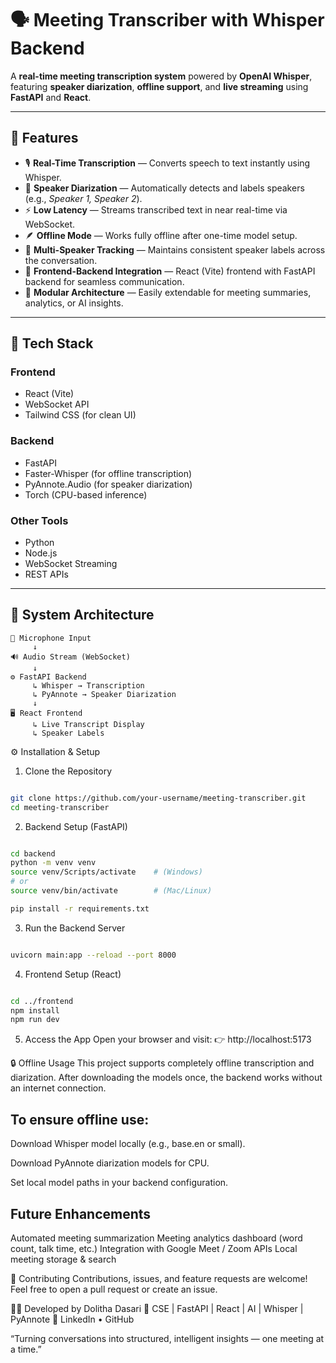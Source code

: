 # 🗣️ Meeting Transcriber with Whisper Backend

A **real-time meeting transcription system** powered by **OpenAI Whisper**, featuring **speaker diarization**, **offline support**, and **live streaming** using **FastAPI** and **React**.

---

## 🚀 Features

- 🎙️ **Real-Time Transcription** — Converts speech to text instantly using Whisper.  
- 🧠 **Speaker Diarization** — Automatically detects and labels speakers (e.g., *Speaker 1, Speaker 2*).  
- ⚡ **Low Latency** — Streams transcribed text in near real-time via WebSocket.  
- 🪶 **Offline Mode** — Works fully offline after one-time model setup.  
- 💬 **Multi-Speaker Tracking** — Maintains consistent speaker labels across the conversation.  
- 🧩 **Frontend-Backend Integration** — React (Vite) frontend with FastAPI backend for seamless communication.  
- 🧱 **Modular Architecture** — Easily extendable for meeting summaries, analytics, or AI insights.  

---

## 🧰 Tech Stack

### **Frontend**
- React (Vite)
- WebSocket API
- Tailwind CSS (for clean UI)

### **Backend**
- FastAPI
- Faster-Whisper (for offline transcription)
- PyAnnote.Audio (for speaker diarization)
- Torch (CPU-based inference)

### **Other Tools**
- Python
- Node.js
- WebSocket Streaming
- REST APIs

---

## 🧩 System Architecture

```text
🎤 Microphone Input 
     ↓
🔊 Audio Stream (WebSocket)
     ↓
⚙️ FastAPI Backend
     ↳ Whisper → Transcription
     ↳ PyAnnote → Speaker Diarization
     ↓
🖥️ React Frontend
     ↳ Live Transcript Display
     ↳ Speaker Labels
```
⚙️ Installation & Setup
1. Clone the Repository
```bash

git clone https://github.com/your-username/meeting-transcriber.git
cd meeting-transcriber
```
2. Backend Setup (FastAPI)
```bash

cd backend
python -m venv venv
source venv/Scripts/activate    # (Windows)
# or
source venv/bin/activate        # (Mac/Linux)

pip install -r requirements.txt
```
3. Run the Backend Server
```bash

uvicorn main:app --reload --port 8000
```
4. Frontend Setup (React)
```bash

cd ../frontend
npm install
npm run dev
```
5. Access the App
Open your browser and visit:
👉 http://localhost:5173

🔒 Offline Usage
This project supports completely offline transcription and diarization.
After downloading the models once, the backend works without an internet connection.

## To ensure offline use:

Download Whisper model locally (e.g., base.en or small).

Download PyAnnote diarization models for CPU.

Set local model paths in your backend configuration.

## Future Enhancements
Automated meeting summarization
Meeting analytics dashboard (word count, talk time, etc.)
Integration with Google Meet / Zoom APIs
Local meeting storage & search


🤝 Contributing
Contributions, issues, and feature requests are welcome!
Feel free to open a pull request or create an issue.


👨‍💻 Developed by
Dolitha Dasari
💼 CSE | FastAPI | React | AI | Whisper | PyAnnote
🔗 LinkedIn • GitHub

“Turning conversations into structured, intelligent insights — one meeting at a time.”
